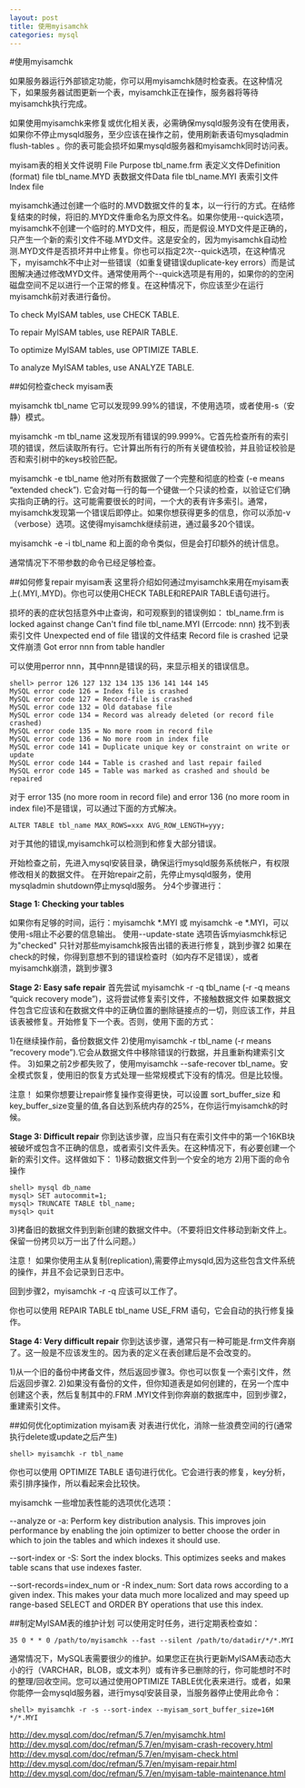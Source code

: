 ```yaml
---
layout: post
title: 使用myisamchk
categories: mysql
---
```


#使用myisamchk

如果服务器运行外部锁定功能，你可以用myisamchk随时检查表。在这种情况下，如果服务器试图更新一个表，myisamchk正在操作，服务器将等待myisamchk执行完成。

如果使用myisamchk来修复或优化相关表，必需确保mysqld服务没有在使用表，如果你不停止mysqld服务，至少应该在操作之前，使用刷新表语句mysqladmin flush-tables 。你的表可能会损坏如果mysqld服务器和myisamchk同时访问表。

myisam表的相关文件说明
File	Purpose
tbl_name.frm	表定义文件Definition (format) file
tbl_name.MYD	表数据文件Data file
tbl_name.MYI	表索引文件Index file


myisamchk通过创建一个临时的.MVD数据文件的复本，以一行行的方式。在结修复结束的时候，将旧的.MYD文件重命名为原文件名。如果你使用--quick选项，myisamchk不创建一个临时的.MYD文件，相反，而是假设.MYD文件是正确的，只产生一个新的索引文件不碰.MYD文件。这是安全的，因为myisamchk自动检测.MYD文件是否损坏并中止修复。你也可以指定2次--quick选项，在这种情况下，myisamchk不中止对一些错误（如重复键错误duplicate-key errors）而是试图解决通过修改MYD文件。通常使用两个--quick选项是有用的，如果你的的空闲磁盘空间不足以进行一个正常的修复。在这种情况下，你应该至少在运行myisamchk前对表进行备份。


To check MyISAM tables, use CHECK TABLE.

To repair MyISAM tables, use REPAIR TABLE.

To optimize MyISAM tables, use OPTIMIZE TABLE.

To analyze MyISAM tables, use ANALYZE TABLE.

##如何检查check myisam表

myisamchk tbl_name
它可以发现99.99%的错误，不使用选项，或者使用-s（安静）模式。

myisamchk -m tbl_name
这发现所有错误的99.999%。它首先检查所有的索引项的错误，然后读取所有行。它计算出所有行的所有关键值校验，并且验证校验是否和索引树中的keys校验匹配。

myisamchk -e tbl_name
他对所有数据做了一个完整和彻底的检查 (-e means “extended check”).
它会对每一行的每一个键做一个只读的检查，以验证它们确实指向正确的行。这可能需要很长的时间，一个大的表有许多索引。通常，myisamchk发现第一个错误后即停止。如果你想获得更多的信息，你可以添加-v（verbose）选项。这使得myisamchk继续前进，通过最多20个错误。

myisamchk -e -i tbl_name
和上面的命令类似，但是会打印额外的统计信息。

通常情况下不带参数的命令已经足够检查。

##如何修复repair myisam表
这里将介绍如何通过myisamchk来用在myisam表上(.MYI,.MYD)。你也可以使用CHECK TABLE和REPAIR TABLE语句进行。

损坏的表的症状包括意外中止查询，和可观察到的错误例如：
tbl_name.frm is locked against change
Can't find file tbl_name.MYI (Errcode: nnn) 找不到表索引文件
Unexpected end of file 错误的文件结束
Record file is crashed 记录文件崩溃
Got error nnn from table handler

可以使用perror nnn，其中nnn是错误的码，来显示相关的错误信息。
```
shell> perror 126 127 132 134 135 136 141 144 145
MySQL error code 126 = Index file is crashed
MySQL error code 127 = Record-file is crashed
MySQL error code 132 = Old database file
MySQL error code 134 = Record was already deleted (or record file crashed)
MySQL error code 135 = No more room in record file
MySQL error code 136 = No more room in index file
MySQL error code 141 = Duplicate unique key or constraint on write or update
MySQL error code 144 = Table is crashed and last repair failed
MySQL error code 145 = Table was marked as crashed and should be repaired

```
对于 error 135 (no more room in record file) and error 136 (no more room in index file)不是错误，可以通过下面的方式解决。
```
ALTER TABLE tbl_name MAX_ROWS=xxx AVG_ROW_LENGTH=yyy;
```

对于其他的错误,myisamchk可以检测到和修复大部分错误。

开始检查之前，先进入mysql安装目录，确保运行mysqld服务系统帐户，有权限修改相关的数据文件。
在开始repair之前，先停止mysqld服务，使用mysqladmin shutdown停止mysqld服务。
分4个步骤进行：

**Stage 1: Checking your tables**

如果你有足够的时间，运行：myisamchk *.MYI 或 myisamchk -e *.MYI，可以使用-s阻止不必要的信息输出。
使用--update-state 选项告诉myiasmchk标记为"checked"
只针对那些myisamchk报告出错的表进行修复，跳到步骤2
如果在check的时候，你得到意想不到的错误检查时（如内存不足错误），或者myisamchk崩溃，跳到步骤3

**Stage 2: Easy safe repair**
首先尝试 myisamchk -r -q tbl_name (-r -q means “quick recovery mode”)，这将尝试修复索引文件，不接触数据文件
如果数据文件包含它应该和在数据文件中的正确位置的删除链接点的一切，则应该工作，并且该表被修复。开始修复下一个表。否则，使用下面的方式：

1)在继续操作前，备份数据文件
2)使用myisamchk -r tbl_name (-r means “recovery mode”).它会从数据文件中移除错误的行数据，并且重新构建索引文件。
3)如果之前2步都失败了，使用myisamchk --safe-recover tbl_name。安全模式恢复，使用旧的恢复方式处理一些常规模式下没有的情况。但是比较慢。

注意！
如果你想要让repair修复操作变得更快，可以设置 sort_buffer_size 和 key_buffer_size变量的值,各自达到系统内存的25%，在你运行myisamchk的时候。


**Stage 3: Difficult repair**
你到达该步骤，应当只有在索引文件中的第一个16KB块被破坏或包含不正确的信息，或者索引文件丢失。在这种情况下，有必要创建一个新的索引文件。这样做如下：
1)移动数据文件到一个安全的地方
2)用下面的命令操作
```
shell> mysql db_name
mysql> SET autocommit=1;
mysql> TRUNCATE TABLE tbl_name;
mysql> quit
```
3)拷备旧的数据文件到到新创建的数据文件中。（不要将旧文件移动到新文件上。 保留一份拷贝以万一出了什么问题。）

注意！
如果你使用主从复制(replication),需要停止mysqld,因为这些包含文件系统的操作，并且不会记录到日志中。

回到步骤2，myisamchk -r -q 应该可以工作了。

你也可以使用 REPAIR TABLE tbl_name USE_FRM 语句，它会自动的执行修复操作。

**Stage 4: Very difficult repair**
你到达该步骤，通常只有一种可能是.frm文件奔崩了。这一般是不应该发生的。因为表的定义在表创建后是不会改变的。

1)从一个旧的备份中拷备文件，然后返回步骤3。你也可以恢复一个索引文件，然后返回步骤2.
2)如果没有备份的文件，但你知道表是如何创建的，在另一个库中创建这个表，然后复制其中的.FRM .MYI文件到你奔崩的数据库中，回到步骤2，重建索引文件。


##如何优化optimization myisam表
对表进行优化，消除一些浪费空间的行(通常执行delete或update之后产生)

```
shell> myisamchk -r tbl_name
```
你也可以使用 OPTIMIZE TABLE 语句进行优化。它会进行表的修复，key分析，索引排序操作，所以看起来会比较快。

myisamchk 一些增加表性能的选项优化选项：

--analyze or -a: Perform key distribution analysis. This improves join performance by enabling the join optimizer to better choose the order in which to join the tables and which indexes it should use.

--sort-index or -S: Sort the index blocks. This optimizes seeks and makes table scans that use indexes faster.

--sort-records=index_num or -R index_num: Sort data rows according to a given index. This makes your data much more localized and may speed up range-based SELECT and ORDER BY operations that use this index.

##制定MyISAM表的维护计划
可以使用定时任务，进行定期表检查如：
```
35 0 * * 0 /path/to/myisamchk --fast --silent /path/to/datadir/*/*.MYI
```
通常情况下，MySQL表需要很少的维护。如果您正在执行更新MyISAM表动态大小的行（VARCHAR，BLOB，或文本列）或有许多已删除的行，你可能想时不时的整理/回收空间。您可以通过使用OPTIMIZE TABLE优化表来进行。或者，如果你能停一会mysqld服务器，进行mysql安装目录，当服务器停止使用此命令：
```
shell> myisamchk -r -s --sort-index --myisam_sort_buffer_size=16M */*.MYI
```

http://dev.mysql.com/doc/refman/5.7/en/myisamchk.html
http://dev.mysql.com/doc/refman/5.7/en/myisam-crash-recovery.html
http://dev.mysql.com/doc/refman/5.7/en/myisam-check.html
http://dev.mysql.com/doc/refman/5.7/en/myisam-repair.html
http://dev.mysql.com/doc/refman/5.7/en/myisam-table-maintenance.html